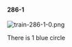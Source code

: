 #### 286-1
![train-286-1-0.png](https://github.com/lil-lab/nlvr/raw/master/nlvr/train/images/64/train-286-1-0.png "train-286-1-0.png")

There is 1 blue circle